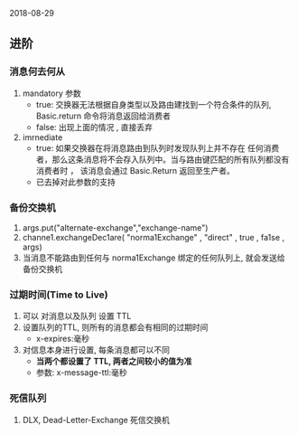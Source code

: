 2018-08-29

## 进阶

### 消息何去何从
1. mandatory 参数
    - true: 交换器无法根据自身类型以及路由建找到一个符合条件的队列, Basic.return 命令将消息返回给消费者
    - false: 出现上面的情况 , 直接丢弃 
2. imrnediate
    - true: 如果交换器在将消息路由到队列时发现队列上并不存在
            任何消费者，那么这条消息将不会存入队列中。当与路由键匹配的所有队列都没有消费者时 ，
            该消息会通过 Basic.Return 返回至生产者。
    - 已去掉对此参数的支持

### 备份交换机
1. args.put("alternate-exchange","exchange-name")
2. channe1.exchangeDec1are( "norma1Exchange" , "direct" , true , fa1se , args)
3. 当消息不能路由到任何与 norma1Exchange 绑定的任何队列上, 就会发送给  备份交换机

### 过期时间(Time to Live)
1. 可以 对消息以及队列 设置 TTL
2. 设置队列的TTL, 则所有的消息都会有相同的过期时间
    - x-expires:毫秒
3. 对信息本身进行设置, 每条消息都可以不同
    - **当两个都设置了 TTL, 两者之间较小的值为准**
    - 参数: x-message-ttl:毫秒
    
### 死信队列
1. DLX, Dead-Letter-Exchange 死信交换机